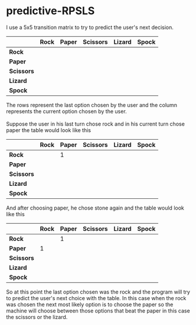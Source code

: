 # predictive-RPSLS
<p>
  I use a 5x5 transition matrix to try to predict the user's next decision. 
</p>

|          | Rock   | Paper  | Scissors | Lizard  | Spock  |
|----------|--------|--------|----------|---------|--------|
| **Rock**     |        |        |          |         |        |
| **Paper**    |        |        |          |         |        |
| **Scissors** |        |        |          |         |        |
| **Lizard**   |        |        |          |         |        |
| **Spock**    |        |        |          |         |        |

<p>
  The rows represent the last option chosen by the user and the column represents the current option chosen by the user.
</br></br>
  Suppose the user in his last turn chose rock and in his current turn chose paper the table would look like this
</p>

|          | Rock   | Paper  | Scissors | Lizard  | Spock  |
|----------|--------|--------|----------|---------|--------|
| **Rock**     |        |1       |          |         |        |
| **Paper**    |        |        |          |         |        |
| **Scissors** |        |        |          |         |        |
| **Lizard**   |        |        |          |         |        |
| **Spock**    |        |        |          |         |        |

<p>
 And after choosing paper, he chose stone again and the table would look like this
</p>

|          | Rock   | Paper  | Scissors | Lizard  | Spock  |
|----------|--------|--------|----------|---------|--------|
| **Rock**     |        |1       |          |         |        |
| **Paper**    |1       |        |          |         |        |
| **Scissors** |        |        |          |         |        |
| **Lizard**   |        |        |          |         |        |
| **Spock**    |        |        |          |         |        |

<p>
    So at this point the last option chosen was the rock and the program will try to predict the user's next choice with the table. 
  In this case when the rock was chosen the next most likely option is to choose the paper so the machine will choose between those options that beat the paper in this case the scissors or the lizard.
</p>
